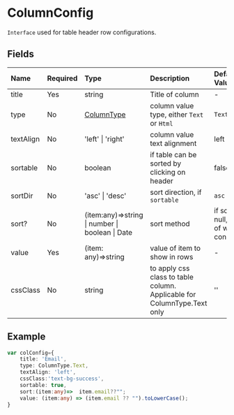 # ColumnConfig

`Interface` used for table header row configurations.

## Fields

|Name   |Required|Type      |Description|Default Value|
|:---   |:---     |:----    |:----      |:---         |
|title  |Yes      |string   |Title of column|-        |
|type   |No       |[ColumnType](https://github.com/SoftoSol/softo-ngx-components/blob/main/documentation/tables/column-type.md)|column value type, either `Text` or `Html`|`Text`|
|textAlign|No     |'left' &#124; 'right'|column value text alignment|left|
|sortable|No      |boolean  |if table can be sorted by clicking on header|false|
|sortDir|No       |'asc' &#124; 'desc'|sort direction, if `sortable`|`asc`|
|sort?  |No       |(item:any)=>string &#124; number &#124; boolean &#124; Date|sort method|if sort id null, result of will be considered|
|value| Yes       |(item: any)=>string|value of item to show in rows|-|
| cssClass | No | string | to apply css class to table column. Applicable for ColumnType.Text only | '' |

## Example

```` typescript
var colConfig={
    title: 'Email',
    type: ColumnType.Text,
    textAlign: 'left',
    cssClass:'text-bg-success',
    sortable: true,
    sort:(item:any)=>  item.email??"";
    value: (item:any) => (item.email ?? "").toLowerCase();
}
````
